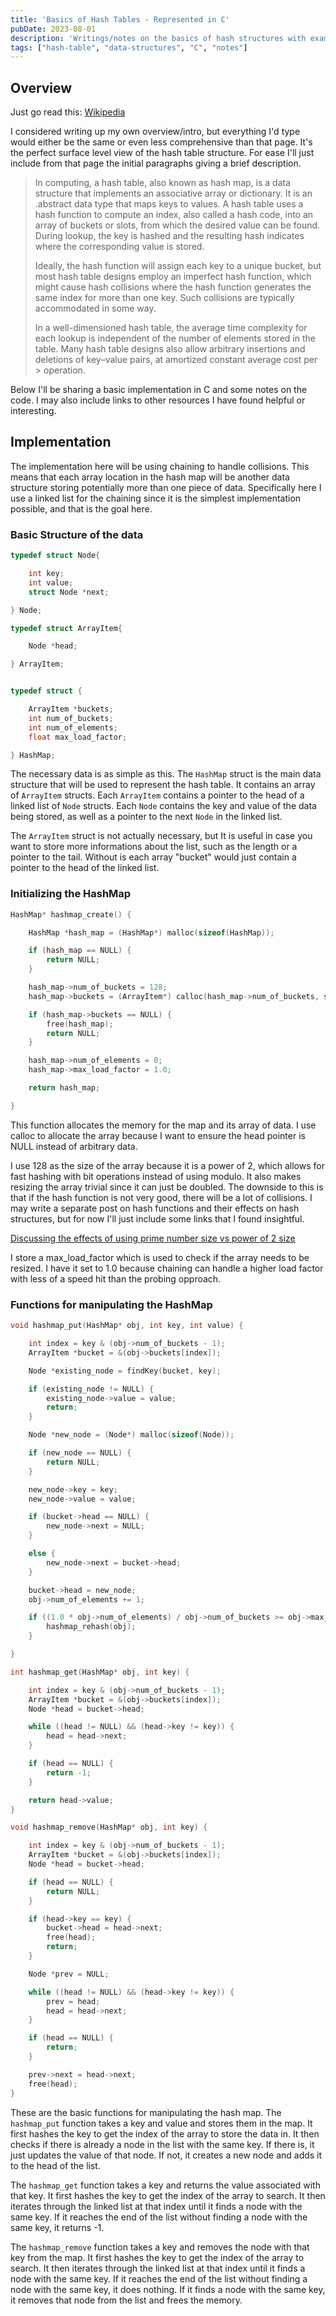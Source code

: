 ```yaml
---
title: 'Basics of Hash Tables - Represented in C'
pubDate: 2023-08-01
description: 'Writings/notes on the basics of hash structures with example code in C.'
tags: ["hash-table", "data-structures", "C", "notes"]
---
```


## Overview

Just go read this: [Wikipedia](https://en.wikipedia.org/wiki/Hash_table#)

I considered writing up my own overview/intro, but everything I'd type would either
be the same or even less comprehensive than that page. It's the perfect surface level view of the hash table structure.
For ease I'll just include from that page the initial paragraphs giving a brief description.

>In computing, a hash table, also known as hash map, is a data structure that implements an associative array or dictionary. It is an .abstract data type that maps keys to values. A hash table uses a hash function to compute an index, also called a hash code, into an array of buckets or slots, from which the desired value can be found. During lookup, the key is hashed and the resulting hash indicates where the corresponding value is stored.
>
>Ideally, the hash function will assign each key to a unique bucket, but most hash table designs employ an imperfect hash function, which might cause hash collisions where the hash function generates the same index for more than one key. Such collisions are typically accommodated in some way.
>
>In a well-dimensioned hash table, the average time complexity for each lookup is independent of the number of elements stored in the table. Many hash table designs also allow arbitrary insertions and deletions of key–value pairs, at amortized constant average cost per > operation.

Below I'll be sharing a basic implementation in C and some notes on the code. I may also include links to other resources I have found helpful or interesting.

## Implementation
The implementation here will be using chaining to handle collisions. This means that each array location in the hash map will be another data structure storing potentially more than one piece of data. Specifically here I use a linked list for the chaining since it is the simplest implementation possible, and that is the goal here.


### Basic Structure of the data
```c
typedef struct Node{

    int key;
    int value;
    struct Node *next;

} Node;

typedef struct ArrayItem{

    Node *head;

} ArrayItem;


typedef struct {

    ArrayItem *buckets;
    int num_of_buckets;
    int num_of_elements;
    float max_load_factor;

} HashMap;

```

The necessary data is as simple as this. The `HashMap` struct is the main data structure that will be used to represent the hash table. It contains an array of `ArrayItem` structs. Each `ArrayItem` contains a pointer to the head of a linked list of `Node` structs. Each `Node` contains the key and value of the data being stored, as well as a pointer to the next `Node` in the linked list.

The `ArrayItem` struct is not actually necessary, but It is useful in case you want to store more informations about the list, such as the length or a pointer to the tail. Without is each array "bucket" would just contain a pointer to the head of the linked list.


### Initializing the HashMap
```c
HashMap* hashmap_create() {

    HashMap *hash_map = (HashMap*) malloc(sizeof(HashMap));

    if (hash_map == NULL) {
        return NULL;
    }

    hash_map->num_of_buckets = 128;
    hash_map->buckets = (ArrayItem*) calloc(hash_map->num_of_buckets, sizeof(ArrayItem));

    if (hash_map->buckets == NULL) {
        free(hash_map);
        return NULL;
    }

    hash_map->num_of_elements = 0;
    hash_map->max_load_factor = 1.0;

    return hash_map;

}

```

This function allocates the memory for the map and its array of data. I use calloc to allocate the array because I want to ensure the head pointer is NULL instead of arbitrary data.

I use 128 as the size of the array because it is a power of 2, which allows for fast hashing with bit operations instead of using modulo. It also makes resizing the array trivial since it can just be doubled. The downside to this is that if the hash function is not very good, there will be a lot of collisions. I may write a separate post on hash functions and their effects on hash structures, but for now I'll just include some links that I found insightful.

[Discussing the effects of using prime number size vs power of 2 size](https://stackoverflow.com/questions/1145217/why-should-hash-functions-use-a-prime-number-modulus)

I store a max_load_factor which is used to check if the array needs to be resized. I have it set to 1.0 because chaining can handle a higher load factor with less of a speed hit than the probing opproach.


### Functions for manipulating the HashMap
```c
void hashmap_put(HashMap* obj, int key, int value) {

    int index = key & (obj->num_of_buckets - 1);
    ArrayItem *bucket = &(obj->buckets[index]);

    Node *existing_node = findKey(bucket, key);

    if (existing_node != NULL) {
        existing_node->value = value;
        return;
    }

    Node *new_node = (Node*) malloc(sizeof(Node));

    if (new_node == NULL) {
        return NULL;
    }

    new_node->key = key;
    new_node->value = value;

    if (bucket->head == NULL) {
        new_node->next = NULL;
    }

    else {
        new_node->next = bucket->head;
    }

    bucket->head = new_node;
    obj->num_of_elements += 1;

    if ((1.0 * obj->num_of_elements) / obj->num_of_buckets >= obj->max_load_factor) {
        hashmap_rehash(obj);
    }

}

int hashmap_get(HashMap* obj, int key) {

    int index = key & (obj->num_of_buckets - 1);
    ArrayItem *bucket = &(obj->buckets[index]);
    Node *head = bucket->head;

    while ((head != NULL) && (head->key != key)) {
        head = head->next;
    }

    if (head == NULL) {
        return -1;
    }

    return head->value;
}

void hashmap_remove(HashMap* obj, int key) {

    int index = key & (obj->num_of_buckets - 1);
    ArrayItem *bucket = &(obj->buckets[index]);
    Node *head = bucket->head;

    if (head == NULL) {
        return NULL;
    }

    if (head->key == key) {
        bucket->head = head->next;
        free(head);
        return;
    }

    Node *prev = NULL;

    while ((head != NULL) && (head->key != key)) {
        prev = head;
        head = head->next;
    }

    if (head == NULL) {
        return;
    }

    prev->next = head->next;
    free(head);
}

```

These are the basic functions for manipulating the hash map. The `hashmap_put` function takes a key and value and stores them in the map. It first hashes the key to get the index of the array to store the data in. It then checks if there is already a node in the list with the same key. If there is, it just updates the value of that node. If not, it creates a new node and adds it to the head of the list.

The `hashmap_get` function takes a key and returns the value associated with that key. It first hashes the key to get the index of the array to search. It then iterates through the linked list at that index until it finds a node with the same key. If it reaches the end of the list without finding a node with the same key, it returns -1.

The `hashmap_remove` function takes a key and removes the node with that key from the map. It first hashes the key to get the index of the array to search. It then iterates through the linked list at that index until it finds a node with the same key. If it reaches the end of the list without finding a node with the same key, it does nothing. If it finds a node with the same key, it removes that node from the list and frees the memory.
